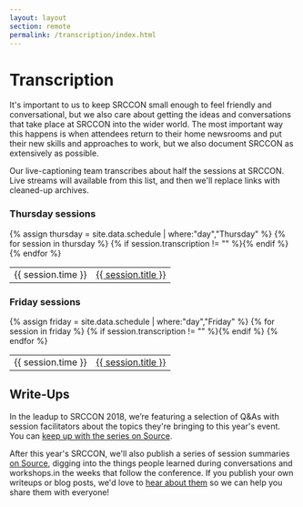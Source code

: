 ```yaml
---
layout: layout
section: remote
permalink: /transcription/index.html
---
```


# Transcription

It's important to us to keep SRCCON small enough to feel friendly and conversational, but we also care about getting the ideas and conversations that take place at SRCCON into the wider world. The most important way this happens is when attendees return to their home newsrooms and put their new skills and approaches to work, but we also document SRCCON as extensively as possible.

Our live-captioning team transcribes about half the sessions at SRCCON. Live streams will available from this list, and then we'll replace links with cleaned-up archives.

<div>
    <h3>Thursday sessions</h3>
    <table>{% assign thursday = site.data.schedule | where:"day","Thursday" %}
{% for session in thursday %}
        {% if session.transcription != "" %}<tr><td>{{ session.time }}</td><td><a href="https://aloft.nu/conf?name=srccon&session=2018-{{ session.id }}">{{ session.title }}</a></td></tr>{% endif %}
{% endfor %}
    </table>
</div>

<div>
    <h3>Friday sessions</h3>
    <table>{% assign friday = site.data.schedule | where:"day","Friday" %}
{% for session in friday %}
        {% if session.transcription != "" %}<tr><td>{{ session.time }}</td><td><a href="https://aloft.nu/conf?name=srccon&session=2018-{{ session.id }}">{{ session.title }}</a></td></tr>{% endif %}
{% endfor %}
    </table>
</div>

## Write-Ups

In the leadup to SRCCON 2018, we’re featuring a selection of Q&As with session facilitators about the topics they're bringing to this year's event. You can [keep up with the series on Source](https://source.opennews.org/articles/tags/srccon-2018/).

After this year's SRCCON, we'll also publish a series of session summaries [on Source](https://source.opennews.org), digging into the things people learned during conversations and workshops.in the weeks that follow the conference. If you publish your own writeups or blog posts, we'd love to [hear about them](mailto:source@opennews.org) so we can help you share them with everyone!